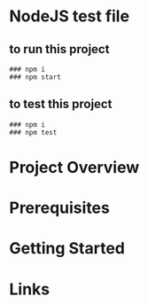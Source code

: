 # NodeJS test file
## to run this project

```Shell
### npm i
### npm start
```
## to test this project

```shell
### npm i
### npm test

```
# Project Overview

# Prerequisites

# Getting Started

# Links